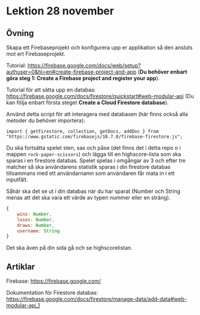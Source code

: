 # Lektion 28 november

## Övning

Skapa ett Firebaseprojekt och konfigurera upp er applikation så den ansluts mot ert Firebaseprojekt.

Tutorial: https://firebase.google.com/docs/web/setup?authuser=0&hl=en#create-firebase-project-and-app (**Du behöver enbart göra steg 1: Create a Firebase project and register your app**).

Tutorial för att sätta upp en databas: https://firebase.google.com/docs/firestore/quickstart#web-modular-api (Du kan följa enbart första steget **Create a Cloud Firestore database**).

Använd detta script för att interagera med databasen (här finns också alla metoder du behöver importera):

`import { getFirestore, collection, getDocs, addDoc } from "https://www.gstatic.com/firebasejs/10.7.0/firebase-firestore.js";`

Du ska fortsätta spelet sten, sax och påse (det finns det i detta repo o i mappen `rock-paper-scissors`) och lägga till en highscore-lista som ska sparas i en firestore databas. 
Spelet spelas i omgångar av 3 och efter tre matcher så ska användarens statistik sparas i din firestore databas tillsammans med ett användarnamn som användaren får mata in i ett inputfält.

Såhär ska det se ut i din databas när du har sparat (Number och String menas att det ska vara ett värde av typen nummer eller en sträng).
```javascript
{
    wins: Number,
    loses: Number,
    draws: Number,
    username: String
}
```

Det ska även på din sida gå och se highscorelistan.

## Artiklar

Firebase: https://firebase.google.com/

Dokumentation för Firestore databas: https://firebase.google.com/docs/firestore/manage-data/add-data#web-modular-api_1